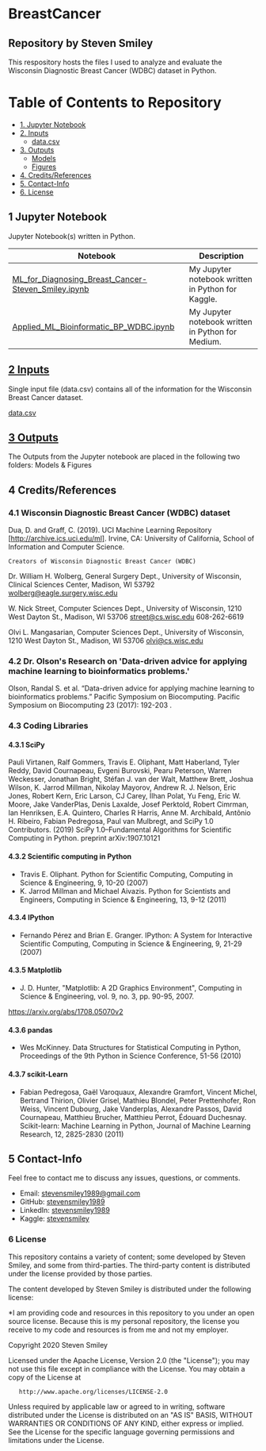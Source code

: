 # BreastCancer
## Repository by Steven Smiley

This respository hosts the files I used to analyze and evaluate the Wisconsin Diagnostic Breast Cancer (WDBC) dataset in Python. 


# Table of Contents to Repository 
* [1. Jupyter Notebook](#1)
* [2. Inputs](#2)
   * [data.csv](#2)
* [3. Outputs](#3)
   * [Models](#3.1)
   * [Figures](#3.2)
* [4. Credits/References](#4)
* [5. Contact-Info](#5)
* [6. License](#6)

## 1 Jupyter Notebook<a class="anchor" id="1"></a>
Jupyter Notebook(s) written in Python.

| Notebook | Description |
|--------------------------------------------------------------------------------------------------------------|-------------------------------------------------------------------------------------------------------------------------------------------------------------------|
| [ML_for_Diagnosing_Breast_Cancer-Steven_Smiley.ipynb](https://nbviewer.jupyter.org/github/stevensmiley1989/BreastCancer/blob/master/ML_for_Diagnosing_Breast_Cancer-Steven_Smiley.ipynb) | My Jupyter notebook written in Python for Kaggle. |
| [Applied_ML_Bioinformatic_BP_WDBC.ipynb](https://nbviewer.jupyter.org/github/stevensmiley1989/BreastCancer/blob/master/Applied_ML_Bioinformatic_BP_WDBC.ipynb) | My Jupyter notebook written in Python for Medium. |



## [2 Inputs](https://github.com/stevensmiley1989/BreastCancer/tree/master/Inputs)<a class="anchor" id="2"></a>
Single input file (data.csv) contains all of the information for the Wisconsin Breast Cancer dataset.

[data.csv](https://github.com/stevensmiley1989/BreastCancer/blob/master/Inputs/data.csv)

## [3 Outputs](https://github.com/stevensmiley1989/BreastCancer/tree/master/Outputs)<a class="anchor" id="3"></a>
The Outputs from the Jupyter notebook are placed in the following two folders: Models & Figures

## 4 Credits/References<a class="anchor" id="4"></a>

### 4.1 Wisconsin Diagnostic Breast Cancer (WDBC) dataset
Dua, D. and Graff, C. (2019). UCI Machine Learning Repository [http://archive.ics.uci.edu/ml]. Irvine, CA: University of California, School of Information and Computer Science.

`Creators of Wisconsin Diagnostic Breast Cancer (WDBC)`

Dr. William H. Wolberg, General Surgery Dept., University of
Wisconsin,  Clinical Sciences Center, Madison, WI 53792
wolberg@eagle.surgery.wisc.edu

W. Nick Street, Computer Sciences Dept., University of
Wisconsin, 1210 West Dayton St., Madison, WI 53706
street@cs.wisc.edu  608-262-6619

Olvi L. Mangasarian, Computer Sciences Dept., University of
Wisconsin, 1210 West Dayton St., Madison, WI 53706
olvi@cs.wisc.edu 

### 4.2 Dr. Olson's Research on 'Data-driven advice for applying machine learning to bioinformatics problems.'
Olson, Randal S. et al. “Data-driven advice for applying machine learning to bioinformatics problems.” Pacific Symposium on Biocomputing. Pacific Symposium on Biocomputing 23 (2017): 192-203 .

### 4.3 Coding Libraries 

#### 4.3.1 SciPy
Pauli Virtanen, Ralf Gommers, Travis E. Oliphant, Matt Haberland, Tyler Reddy, David Cournapeau, Evgeni Burovski, Pearu Peterson, Warren Weckesser, Jonathan Bright, Stéfan J. van der Walt, Matthew Brett, Joshua Wilson, K. Jarrod Millman, Nikolay Mayorov, Andrew R. J. Nelson, Eric Jones, Robert Kern, Eric Larson, CJ Carey, İlhan Polat, Yu Feng, Eric W. Moore, Jake VanderPlas, Denis Laxalde, Josef Perktold, Robert Cimrman, Ian Henriksen, E.A. Quintero, Charles R Harris, Anne M. Archibald, Antônio H. Ribeiro, Fabian Pedregosa, Paul van Mulbregt, and SciPy 1.0 Contributors. (2019) SciPy 1.0–Fundamental Algorithms for Scientific Computing in Python. preprint arXiv:1907.10121

#### 4.3.2 Scientific computing in Python
* Travis E. Oliphant. Python for Scientific Computing, Computing in Science & Engineering, 9, 10-20 (2007)
* K. Jarrod Millman and Michael Aivazis. Python for Scientists and Engineers, Computing in Science & Engineering, 13, 9-12 (2011)

#### 4.3.4 IPython
* Fernando Pérez and Brian E. Granger. IPython: A System for Interactive Scientific Computing, Computing in Science & Engineering, 9, 21-29 (2007)

#### 4.3.5 Matplotlib
* J. D. Hunter, "Matplotlib: A 2D Graphics Environment", Computing in Science & Engineering, vol. 9, no. 3, pp. 90-95, 2007.

https://arxiv.org/abs/1708.05070v2

#### 4.3.6 pandas
* Wes McKinney. Data Structures for Statistical Computing in Python, Proceedings of the 9th Python in Science Conference, 51-56 (2010)

#### 4.3.7 scikit-Learn
* Fabian Pedregosa, Gaël Varoquaux, Alexandre Gramfort, Vincent Michel, Bertrand Thirion, Olivier Grisel, Mathieu Blondel, Peter Prettenhofer, Ron Weiss, Vincent Dubourg, Jake Vanderplas, Alexandre Passos, David Cournapeau, Matthieu Brucher, Matthieu Perrot, Édouard Duchesnay. Scikit-learn: Machine Learning in Python, Journal of Machine Learning Research, 12, 2825-2830 (2011) 

## 5 Contact-Info<a class="anchor" id="5"></a>

Feel free to contact me to discuss any issues, questions, or comments.

* Email: [stevensmiley1989@gmail.com](mailto:stevensmiley1989@gmail.com)
* GitHub: [stevensmiley1989](https://github.com/stevensmiley1989)
* LinkedIn: [stevensmiley1989](https://www.linkedin.com/in/stevensmiley1989)
* Kaggle: [stevensmiley](https://www.kaggle.com/stevensmiley)

### 6 License <a class="anchor" id="6"></a>

This repository contains a variety of content; some developed by Steven Smiley, and some from third-parties.  The third-party content is distributed under the license provided by those parties.

The content developed by Steven Smiley is distributed under the following license:

*I am providing code and resources in this repository to you under an open source license.  Because this is my personal repository, the license you receive to my code and resources is from me and not my employer. 

   Copyright 2020 Steven Smiley

   Licensed under the Apache License, Version 2.0 (the "License");
   you may not use this file except in compliance with the License.
   You may obtain a copy of the License at

       http://www.apache.org/licenses/LICENSE-2.0

   Unless required by applicable law or agreed to in writing, software
   distributed under the License is distributed on an "AS IS" BASIS,
   WITHOUT WARRANTIES OR CONDITIONS OF ANY KIND, either express or implied.
   See the License for the specific language governing permissions and
   limitations under the License.
   
